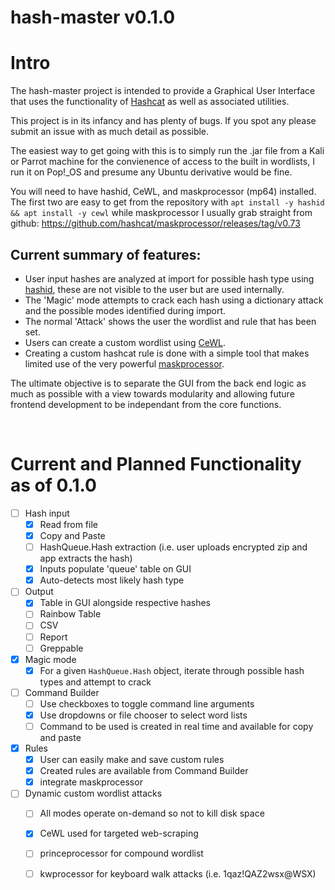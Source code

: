 # hash-master v0.1.0

# Intro

The hash-master project is intended to provide a Graphical User Interface that uses the functionality of [Hashcat](https://hashcat.net/hashcat/) as well as associated utilities.  

This project is in its infancy and has plenty of bugs.  If you spot any please submit an issue with as much detail as possible.

The easiest way to get going with this is to simply run the .jar file from a Kali or Parrot machine for the convienence of access to the built in wordlists, I run it on Pop\!\_OS and presume any Ubuntu derivative would be fine.  

You will need to have hashid, CeWL, and maskprocessor (mp64) installed.  The first two are easy to get from the repository with `apt install -y hashid && apt install -y cewl` while maskprocessor I usually grab straight from github: https://github.com/hashcat/maskprocessor/releases/tag/v0.73

## Current summary of features:

- User input hashes are analyzed at import for possible hash type using [hashid](http://psypanda.github.io/hashID/), these are not visible to the user but are used internally.  
- The 'Magic' mode attempts to crack each hash using a dictionary attack and the possible modes identified during import.  
- The normal 'Attack' shows the user the wordlist and rule that has been set.
- Users can create a custom wordlist using [CeWL](https://digi.ninja/projects/cewl.php).  
- Creating a custom hashcat rule is done with a simple tool that makes limited use of the very powerful [maskprocessor](https://hashcat.net/wiki/doku.php?id=maskprocessor). 

The ultimate objective is to separate the GUI from the back end logic as much as possible with a view towards modularity and allowing future frontend development to be independant from the core functions. 
<p>&nbsp;</p>

# Current and Planned Functionality as of 0.1.0

- [ ] Hash input
	- [x] Read from file
	- [x] Copy and Paste 
	- [ ] HashQueue.Hash extraction (i.e. user uploads encrypted zip and app extracts the hash)
	- [x] Inputs populate 'queue' table on GUI
	- [x] Auto-detects most likely hash type
- [ ] Output
	- [x] Table in GUI alongside respective hashes
	- [ ] Rainbow Table
	- [ ] CSV
	- [ ] Report
	- [ ] Greppable
- [x] Magic mode
	- [x] For a given `HashQueue.Hash` object, iterate through possible hash types and attempt to crack
- [ ] Command Builder
	- [ ] Use checkboxes to toggle command line arguments
	- [x] Use dropdowns or file chooser to select word lists
	- [ ] Command to be used is created in real time and available for copy and paste
- [x] Rules
	- [x] User can easily make and save custom rules
	- [x] Created rules are available from Command Builder
	- [x] integrate maskprocessor
- [ ] Dynamic custom wordlist attacks
	- [ ] All modes operate on-demand so not to kill disk space
	- [x] CeWL used for targeted web-scraping
	- [ ] princeprocessor for compound wordlist
	- [ ] kwprocessor for keyboard walk attacks (i.e. 1qaz!QAZ2wsx@WSX)

